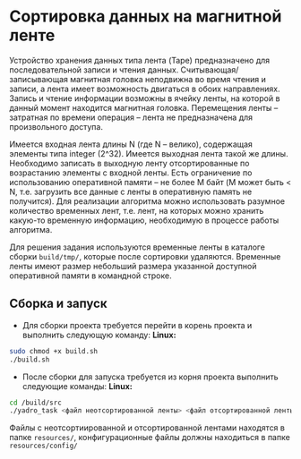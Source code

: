 # Сортировка данных на магнитной ленте

Устройство хранения данных типа лента (Tape) предназначено для последовательной записи и
чтения данных. Считывающая/записывающая магнитная головка неподвижна во время чтения и
записи, а лента имеет возможность двигаться в обоих направлениях. Запись и чтение информации
возможны в ячейку ленты, на которой в данный момент находится магнитная головка.
Перемещения ленты – затратная по времени операция – лента не предназначена для
произвольного доступа.

Имеется входная лента длины N (где N – велико), содержащая элементы типа integer (2^32).
Имеется выходная лента такой же длины. Необходимо записать в выходную ленту
отсортированные по возрастанию элементы с входной ленты. Есть ограничение по использованию
оперативной памяти – не более M байт (M может быть < N, т.е. загрузить все данные с ленты в
оперативную память не получится). Для реализации алгоритма можно использовать разумное
количество временных лент, т.е. лент, на которых можно хранить какую-то временную
информацию, необходимую в процессе работы алгоритма.

Для решения задания используются временные ленты в каталоге сборки ```build/tmp/```, которые после сортировки удаляются. Временные ленты имеют размер небольший размера указанной доступной оперативной памяти в командной строке.

## Сборка и запуск

* Для сборки проекта требуется перейти в корень проекта и выполнить следующую команду:
**Linux:**
```bash
sudo chmod +x build.sh
./build.sh
```

* После сборки для запуска требуется из корня проекта выполнить следующие команды:
**Linux:**
```bash
cd /build/src
./yadro_task <файл неотсортированной ленты> <файл отсортированной ленты> <конфигурационный файл> <размер доступной ОП>
```


Файлы с неотсортиированной и отсортированной лентами находятся в папке ```resources/```, конфигурационные файлы должны находиться в папке ```resources/config/```
